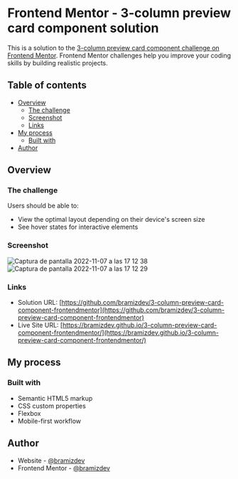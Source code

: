 # Frontend Mentor - 3-column preview card component solution

This is a solution to the [3-column preview card component challenge on Frontend Mentor](https://www.frontendmentor.io/challenges/3column-preview-card-component-pH92eAR2-). Frontend Mentor challenges help you improve your coding skills by building realistic projects. 

## Table of contents

- [Overview](#overview)
  - [The challenge](#the-challenge)
  - [Screenshot](#screenshot)
  - [Links](#links)
- [My process](#my-process)
  - [Built with](#built-with)
- [Author](#author)

## Overview

### The challenge

Users should be able to:

- View the optimal layout depending on their device's screen size
- See hover states for interactive elements

### Screenshot

![Captura de pantalla 2022-11-07 a las 17 12 38](https://user-images.githubusercontent.com/112894363/200435768-7e69f2e3-834c-4b2a-b637-83c300ad1b3f.png)
![Captura de pantalla 2022-11-07 a las 17 12 29](https://user-images.githubusercontent.com/112894363/200435780-124caf2a-2bf4-4abb-996c-f1dd9920d3c8.png)

### Links

- Solution URL: [https://github.com/bramizdev/3-column-preview-card-component-frontendmentor](https://github.com/bramizdev/3-column-preview-card-component-frontendmentor)
- Live Site URL: [https://bramizdev.github.io/3-column-preview-card-component-frontendmentor/](https://bramizdev.github.io/3-column-preview-card-component-frontendmentor/)

## My process

### Built with

- Semantic HTML5 markup
- CSS custom properties
- Flexbox
- Mobile-first workflow

## Author

- Website - [@bramizdev](https://github.com/bramizdev)
- Frontend Mentor - [@bramizdev](https://www.frontendmentor.io/profile/bramizdev)
